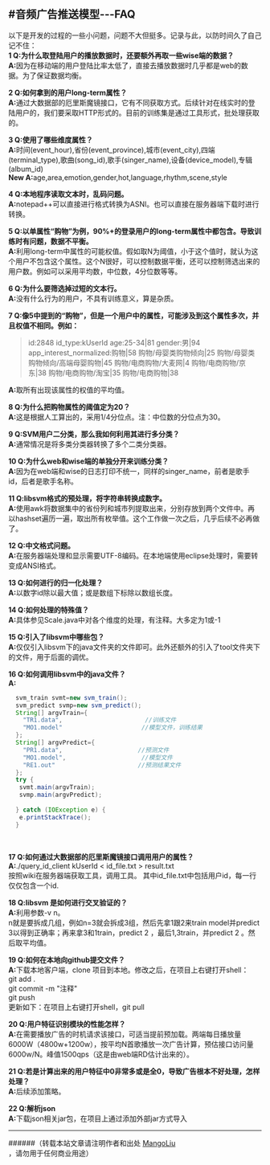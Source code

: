#音频广告推送模型---FAQ
--------------------------------
以下是开发的过程的一些小问题，问题不大但挺多。记录与此，以防时间久了自己记不住：<br>
<strong>1 Q:为什么取登陆用户的播放数据时，还要额外再取一些wise端的数据？<br></strong>
<strong>A:</strong>因为在移动端的用户登陆比率太低了，直接去播放数据时几乎都是web的数据。为了保证数据均衡。<br>

<strong>2 Q:如何拿到的用户long-term属性？<br></strong>
<strong>A:</strong>通过大数据部的厄里斯魔镜接口，它有不同获取方式。后续针对在线实时的登陆用户的，我们要采取HTTP形式的。目前的训练集是通过工具形式，批处理获取的。<br>

<strong>3 Q:使用了哪些维度属性？<br></strong>
<strong>A:</strong>时间(event_hour),省份(event_province),城市(event_city),四端(terminal_type),歌曲(song_id),歌手(singer_name),设备(device_model),专辑(album_id)<br>
<strong>New A:</strong>age,area,emotion,gender,hot,language,rhythm,scene,style<br>


<strong>4 Q:本地程序读取文本时，乱码问题。<br></strong>
<strong>A:</strong>notepad++可以直接进行格式转换为ASNI。也可以直接在服务器端下载时进行转换。<br>


<strong>5 Q:以单属性“购物”为例，90%+的登录用户的long-term属性中都包含。导致训练时有问题，数据不平衡。<br></strong>
<strong>A:</strong>利用long-term中属性的可能权值。假如取N为阈值，小于这个值时，就认为这个用户不包含这个属性。这个N很好，可以控制数据平衡，还可以控制筛选出来的用户数。例如可以采用平均数，中位数，4分位数等等。<br>

<strong>6 Q:为什么要筛选掉过短的文本行。<br></strong>
<strong>A:</strong>没有什么行为的用户，不具有训练意义，算是杂质。<br>

<strong>7 Q:像5中提到的“购物”，但是一个用户中的属性，可能涉及到这个属性多次，并且权值不相同。例如：</strong><br>
>id:2848  id_type:kUserId age:25-34|81  gender:男|94 app_interest_normalized:购物|58 购物/母婴类购物倾向|25 购物/母婴类购物倾向/高端母婴购物|45 购物/电商购物/大麦网|4 购物/电商购物/京东|38 购物/电商购物/淘宝|35 购物/电商购物|38

<strong>A:</strong>取所有出现该属性的权值的平均值。<br>

<strong>8 Q:为什么把购物属性的阈值定为20？</strong><br>
<strong>A:</strong>这是根据人工算出的，采用1/4分位点。注：中位数的分位点为30。<br>

<strong>9 Q:SVM用户二分类，那么我如何利用其进行多分类？</strong><br>
<strong>A:</strong>通常情况是将多类分类器转换了多个二类分类器。<br>

<strong>10 Q:为什么web和wise端的单独分开来训练分类？</strong><br>
<strong>A:</strong>因为在web端和wise的日志打印不统一，同样的singer_name，前者是歌手id，后者是歌手名称。<br>

<strong>11 Q:libsvm格式的预处理，将字符串转换成数字。</strong><br>
<strong>A:</strong>使用awk将数据集中的省份列和城市列提取出来，分别存放到两个文件中。再以hashset遍历一遍，取出所有枚举值。这个工作做一次之后，几乎后续不必再做了。<br>

<strong>12 Q:中文格式问题。</strong><br>
<strong>A:</strong>在服务器端处理和显示需要UTF-8编码。在本地端使用eclipse处理时，需要转变成ANSI格式。<br>

<strong>13 Q:如何进行的归一化处理？</strong><br>
<strong>A:</strong>以数字id除以最大值；或是数组下标除以数组长度。<br>

<strong>14 Q:如何处理的特殊值？</strong><br>
<strong>A:</strong>具体参见Scale.java中对各个维度的处理，有注释。大多定为1或-1<br>

<strong>15 Q:引入了libsvm中哪些包？</strong><br>
<strong>A:</strong>仅仅引入libsvm下的java文件夹的文件即可。此外还额外的引入了tool文件夹下的文件，用于后面的调优。<br>

<strong>16 Q:如何调用libsvm中的java文件？</strong><br>
<strong>A:</strong>
```java
  svm_train svmt=new svm_train();
  svm_predict svmp=new svm_predict();
  String[] argvTrain={
    "TR1.data",                       //训练文件
    "MO1.model"                      //模型文件，训练结果
  };
  String[] argvPredict={
    "PR1.data",                     //预测文件
    "MO1.model",                     //模型文件
    "RE1.out"                       //预测结果文件
  };
  try {
   svmt.main(argvTrain);
   svmp.main(argvPredict);
   
  } catch (IOException e) {
   e.printStackTrace();
  }
```
<br>

<strong>17 Q:如何通过大数据部的厄里斯魔镜接口调用用户的属性？</strong><br>
<strong>A:</strong>./query_id_client kUserId < id_file.txt > result.txt<br>
按照wiki在服务器端获取工具，调用工具。
其中id_file.txt中包括用户id，每一行仅仅包含一个id.<br>

<strong>18 Q:libsvm 是如何进行交叉验证的？</strong><br>
<strong>A:</strong>利用参数-v n。<br>
n就是要拆成几组，例如n=3就会拆成3组，然后先拿1跟2来train model并predict 3以得到正确率；再来拿3和1train，predict 2 ，最后1,3train，并predict 2 。然后取平均值。<br>

<strong>19 Q:如何在本地向github提交文件？</strong><br>
<strong>A:</strong>下载本地客户端，clone 项目到本地。修改之后，在项目上右键打开shell：<br>
git add .<br>
git commit -m "注释"<br>
git push <br>
更新如下：在项目上右键打开shell，git pull<br>

<strong>20 Q:用户特征识别模块的性能怎样？</strong><br>
<strong>A:</strong>在需要播放广告的时机请求该接口，可适当提前预加载。两端每日播放量6000W（4800w+1200w），按平均N首歌播放一次广告计算，预估接口访问量6000w/N。峰值1500qps（这是由web端RD估计出来的）。<br>

<strong>21 Q:若是计算出来的用户特征中0非常多或是全0，导致广告根本不好处理，怎样处理？</strong><br>
<strong>A:</strong>后续添加策略。<br>

<strong>22 Q:解析json</strong><br>
<strong>A:</strong>下载json相关jar包，在项目上通过添加外部jar方式导入<br>






--------------------------------
######（转载本站文章请注明作者和出处 <a href="https://github.com/MangoLiu">MangoLiu</a> ，请勿用于任何商业用途）



